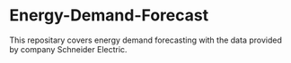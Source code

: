 # Energy-Demand-Forecast
This repositary covers energy demand forecasting with the data provided by company Schneider Electric.

